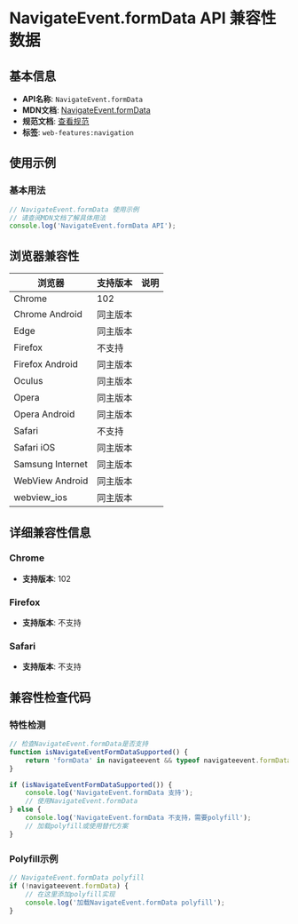 # NavigateEvent.formData API 兼容性数据

## 基本信息

- **API名称**: `NavigateEvent.formData`
- **MDN文档**: [NavigateEvent.formData](https://developer.mozilla.org/docs/Web/API/NavigateEvent/formData)
- **规范文档**: [查看规范](https://html.spec.whatwg.org/multipage/nav-history-apis.html#dom-navigateevent-formdata-dev)
- **标签**: `web-features:navigation`

## 使用示例

### 基本用法

```javascript
// NavigateEvent.formData 使用示例
// 请查阅MDN文档了解具体用法
console.log('NavigateEvent.formData API');
```

## 浏览器兼容性

| 浏览器 | 支持版本 | 说明 |
|--------|----------|------|
| Chrome | 102 |  |
| Chrome Android | 同主版本 |  |
| Edge | 同主版本 |  |
| Firefox | 不支持 |  |
| Firefox Android | 同主版本 |  |
| Oculus | 同主版本 |  |
| Opera | 同主版本 |  |
| Opera Android | 同主版本 |  |
| Safari | 不支持 |  |
| Safari iOS | 同主版本 |  |
| Samsung Internet | 同主版本 |  |
| WebView Android | 同主版本 |  |
| webview_ios | 同主版本 |  |

## 详细兼容性信息

### Chrome

- **支持版本**: 102

### Firefox

- **支持版本**: 不支持

### Safari

- **支持版本**: 不支持

## 兼容性检查代码

### 特性检测

```javascript
// 检查NavigateEvent.formData是否支持
function isNavigateEventFormDataSupported() {
    return 'formData' in navigateevent && typeof navigateevent.formData === 'function';
}

if (isNavigateEventFormDataSupported()) {
    console.log('NavigateEvent.formData 支持');
    // 使用NavigateEvent.formData
} else {
    console.log('NavigateEvent.formData 不支持，需要polyfill');
    // 加载polyfill或使用替代方案
}
```

### Polyfill示例

```javascript
// NavigateEvent.formData polyfill
if (!navigateevent.formData) {
    // 在这里添加polyfill实现
    console.log('加载NavigateEvent.formData polyfill');
}
```

